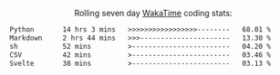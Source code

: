 <p align="center">Rolling seven day <a href="https://wakatime.com/@syrkis"/>WakaTime</a> coding stats:</p>
<!--START_SECTION:waka-->

```txt
Python       14 hrs 3 mins   >>>>>>>>>>>>>>>>>--------   68.01 %
Markdown     2 hrs 44 mins   >>>----------------------   13.30 %
sh           52 mins         >------------------------   04.20 %
CSV          42 mins         >------------------------   03.46 %
Svelte       38 mins         >------------------------   03.13 %
```

<!--END_SECTION:waka-->
